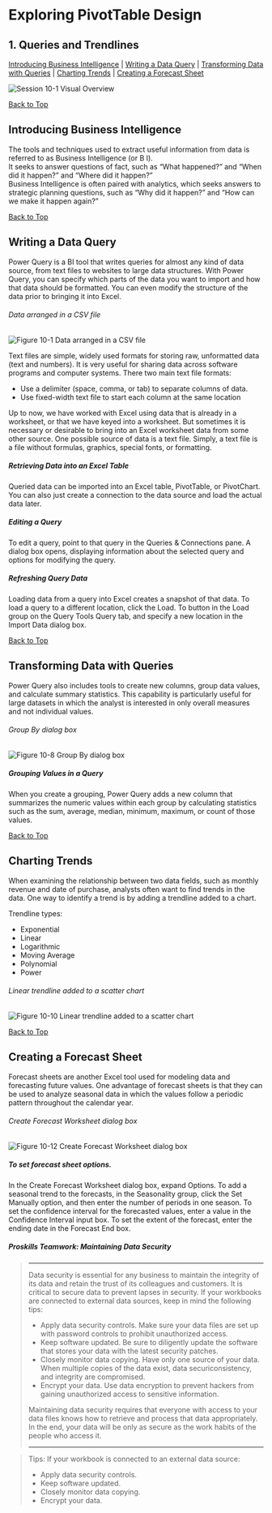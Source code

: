 # Exploring PivotTable Design
[](#top)
## 1. Queries and Trendlines
[Introducing Business Intelligence](#introducing-business-intelligence) |
[Writing a Data Query](#writing-a-data-query) |
[Transforming Data with Queries](#transforming-data-with-queries) |
[Charting Trends](#charting-trends) |
[Creating a Forecast Sheet](#creating-a-forecast-sheet)

![Session 10-1 Visual Overview](../images/modules/M10/Session%2010-1.png)  

[Back to Top](#top)
## [](#introducing-business-intelligence)Introducing Business Intelligence

The tools and techniques used to extract useful information from data is referred to as Business Intelligence (or B I).  
It seeks to answer questions of fact, such as “What happened?” and “When did it happen?” and “Where did it happen?”  
Business Intelligence is often paired with analytics, which seeks answers to strategic planning questions, such as “Why did it happen?” and “How can we make it happen again?”

[Back to Top](#top)
## [](#writing-a-data-query)Writing a Data Query

Power Query is a BI tool that writes queries for almost any kind of data source, from text files to websites to large data structures. With Power Query, you can specify which parts of the data you want to import and how that data should be formatted. You can even modify the structure of the data prior to bringing it into Excel.

###### Data arranged in a CSV file
![Figure 10-1 Data arranged in a CSV file](../images/modules/M10/Figure%2010-1.png)

Text files are simple, widely used formats for storing raw, unformatted data (text and numbers). It is very useful for sharing data across software programs and computer systems. There two main text file formats:

* Use a delimiter (space, comma, or tab) to separate columns of data.
* Use fixed-width text file to start each column at the same location

Up to now, we have worked with Excel using data that is already in a worksheet, or that we have keyed into a worksheet. But sometimes it is necessary or desirable to bring into an Excel worksheet data from some other source. One possible source of data is a text file. Simply, a text file is a file without formulas, graphics, special fonts, or formatting.

##### Retrieving Data into an Excel Table

Queried data can be imported into an Excel table, PivotTable, or PivotChart. You can also just create a connection to the data source and load the actual data later.

##### Editing a Query

To edit a query, point to that query in the Queries & Connections pane. A dialog box opens, displaying information about the selected query and options for modifying the query.

##### Refreshing Query Data

Loading data from a query into Excel creates a snapshot of that data. To load a query to a different location, click the Load. To button in the Load group on the Query Tools Query tab, and specify a new location in the Import Data dialog box.

[Back to Top](#top)
## [](#transforming-data-with-queries)Transforming Data with Queries

Power Query also includes tools to create new columns, group data values, and calculate summary statistics. This capability is particularly useful for large datasets in which the analyst is interested in only overall measures and not individual values.

###### Group By dialog box
![Figure 10-8 Group By dialog box](../images/modules/M10/Figure%2010-8.png)

##### Grouping Values in a Query

When you create a grouping, Power Query adds a new column that summarizes the numeric values within each group by calculating statistics such as the sum, average, median, minimum, maximum, or count of those values.

[Back to Top](#top)
## [](#charting-trends)Charting Trends

When examining the relationship between two data fields, such as monthly revenue and date of purchase, analysts often want to find trends in the data. One way to identify a trend is by adding a trendline added to a chart.

Trendline types:

* Exponential
* Linear
* Logarithmic
* Moving Average
* Polynomial
* Power

###### Linear trendline added to a scatter chart
![Figure 10-10 Linear trendline added to a scatter chart](../images/modules/M10/Figure%2010-10.png)

[Back to Top](#top)
## [](#creating-a-forecast-sheet)Creating a Forecast Sheet

Forecast sheets are another Excel tool used for modeling data and forecasting future values. One advantage of forecast sheets is that they can be used to analyze seasonal data in which the values follow a periodic pattern throughout the calendar year.

###### Create Forecast Worksheet dialog box
![Figure 10-12 Create Forecast Worksheet dialog box](../images/modules/M10/Figure%2010-12.png)

##### To set forecast sheet options.

In the Create Forecast Worksheet dialog box, expand Options. To add a seasonal trend to the forecasts, in the Seasonality group, click the Set Manually option, and then enter the number of periods in one season. To set the confidence interval for the forecasted values, enter a value in the Confidence Interval input box. To set the extent of the forecast, enter the ending date in the Forecast End box.

##### Proskills Teamwork: _Maintaining Data Security_

><hr>Data security is essential for any business to maintain the integrity of its data and retain the trust of its colleagues and customers. It is critical to secure data to prevent lapses in security. If your workbooks are connected to external data sources, keep in mind the following tips:
>
>* Apply data security controls. Make sure your data files are set up with password controls to prohibit unauthorized access.
>* Keep software updated. Be sure to diligently update the software that stores your data with the latest security patches.
>* Closely monitor data copying. Have only one source of your data. When multiple copies of the data exist, data securiconsistency, and integrity are compromised.
>* Encrypt your data. Use data encryption to prevent hackers from gaining unauthorized access to sensitive information.
>
>Maintaining data security requires that everyone with access to your data files knows how to retrieve and process that data appropriately. In the end, your data will be only as secure as the work habits of the people who access it.
><hr>

> Tips: If your workbook is connected to an external data source:
> 
> *   Apply data security controls.
> *   Keep software updated.
> *   Closely monitor data copying.
> *   Encrypt your data.
